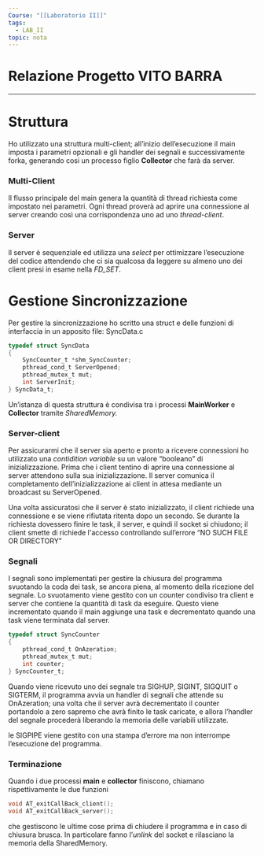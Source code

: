 ```yaml
---
Course: "[[Laboratorio II]]"
tags:
  - LAB_II
topic: nota
---
```

# Relazione Progetto VITO BARRA
---


# Struttura

Ho utilizzato una struttura multi-client; all’inizio dell’esecuzione il main imposta i parametri opzionali e gli handler dei segnali e successivamente forka, generando cosi un processo figlio **Collector** che farà da server.

### Multi-Client

Il flusso principale del main genera la quantità di thread richiesta come impostato nei parametri. Ogni thread proverà ad aprire una connessione al server creando così una corrispondenza uno ad uno *thread-client*.

### Server

Il server è sequenziale ed utilizza una *select* per ottimizzare l’esecuzione del codice attendendo che ci sia qualcosa da leggere su almeno uno dei client presi in esame nella *FD_SET*.

# Gestione Sincronizzazione

Per gestire la sincronizzazione ho scritto una struct e delle funzioni di interfaccia in un apposito file:    SyncData.c

```c
typedef struct SyncData
{
    SyncCounter_t *shm_SyncCounter;
    pthread_cond_t ServerOpened;
    pthread_mutex_t mut;
    int ServerInit;
} SyncData_t;
```

Un’istanza di questa struttura è condivisa tra i processi **MainWorker** e **Collector** tramite *SharedMemory.*

### Server-client

Per assicurarmi che il server sia aperto e pronto a ricevere connessioni ho utilizzato una *contidition variable* su un valore “booleano” di inizializzazione. Prima che i client tentino di aprire una connessione al server attendono sulla sua inizializzazione.
Il server comunica il completamento dell’inizializzazione ai client in attesa mediante un broadcast su ServerOpened.

Una volta assicuratosi che il server è stato inizializzato, il client richiede una connessione e se viene rifiutata ritenta dopo un secondo. Se durante la richiesta dovessero finire le task, il server, e quindi il socket si chiudono; il client smette di richiede l'accesso controllando sull’errore “NO SUCH FILE OR DIRECTORY”

### Segnali

I segnali sono implementati per gestire la chiusura del programma svuotando la coda dei task, se ancora piena, al momento della ricezione del segnale. Lo svuotamento viene gestito con un counter  condiviso tra client e server che contiene la quantità di task da eseguire. Questo viene incrementato quando il main aggiunge una task e decrementato quando una task viene terminata dal server.

```c
typedef struct SyncCounter
{
    pthread_cond_t OnAzeration;
    pthread_mutex_t mut;
    int counter;
} SyncCounter_t;
```

Quando viene ricevuto uno dei segnale tra SIGHUP, SIGINT, SIGQUIT o SIGTERM, il programma avvia un handler di segnali che attende su OnAzeration; una volta che il server avrà decrementato il counter portandolo a zero sapremo che avrà finito le task caricate, e allora l’handler del segnale procederà liberando la memoria delle variabili utilizzate.

le SIGPIPE viene gestito con una stampa d’errore ma non interrompe l’esecuzione del programma.

### Terminazione

Quando i due processi **main** e **collector** finiscono, chiamano rispettivamente le due funzioni

```c
void AT_exitCallBack_client();
void AT_exitCallBack_server();
```

che gestiscono le ultime cose prima di chiudere il programma e in caso di chiusura brusca. In particolare fanno l’*unlink* del socket e rilasciano la memoria della SharedMemory.
